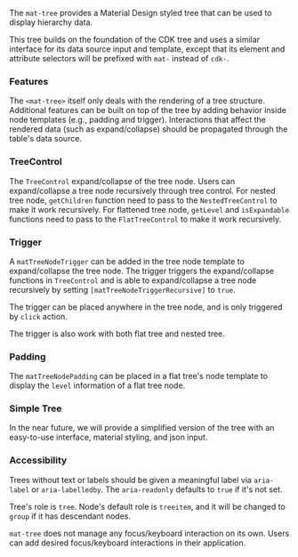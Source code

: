 The `mat-tree` provides a Material Design styled tree that can be used to display hierarchy
data.

This tree builds on the foundation of the CDK tree and uses a similar interface for its
data source input and template, except that its element and attribute selectors will be prefixed 
with `mat-` instead of `cdk-`.

### Features

The `<mat-tree>` itself only deals with the rendering of a tree structure.
Additional features can be built on top of the tree by adding behavior inside node templates
(e.g., padding and trigger). Interactions that affect the
rendered data (such as expand/collapse) should be propagated through the table's data source.

### TreeControl

The `TreeControl` expand/collapse of the tree node. Users can expand/collapse a tree node
recursively through tree control. For nested tree node, `getChildren` function need to pass to 
the `NestedTreeControl` to make it work recursively. For flattened tree node, `getLevel` and 
`isExpandable` functions need to pass to the `FlatTreeControl` to make it work recursively.
 
### Trigger

A `matTreeNodeTrigger` can be added in the tree node template to expand/collapse the tree node. The
trigger triggers the expand/collapse functions in `TreeControl` and is able to expand/collapse a 
tree node recursively by setting `[matTreeNodeTriggerRecursive]` to `true`. 

The trigger can be placed anywhere in the tree node, and is only triggered by `click` action. 

The trigger is also work with both flat tree and nested tree.

### Padding

The `matTreeNodePadding` can be placed in a flat tree's node template to display the `level` 
information of a flat tree node.

### Simple Tree

In the near future, we will provide a simplified version of the tree with an easy-to-use
interface, material styling, and json input.

### Accessibility
Trees without text or labels should be given a meaningful label via `aria-label` or
`aria-labelledby`. The `aria-readonly` defaults to `true` if it's not set.

Tree's role is `tree`.
Node's default role is `treeitem`, and it will be changed to `group` if it has descendant nodes.

`mat-tree` does not manage any focus/keyboard interaction on its own. Users can add desired
focus/keyboard interactions in their application.
